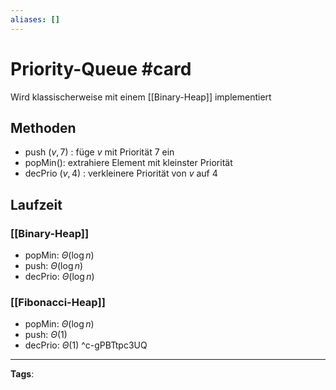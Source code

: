 ```yaml
---
aliases: []
---
```


# Priority-Queue #card
Wird klassischerweise mit einem [[Binary-Heap]] implementiert
## Methoden
- push $(v, 7)$ : füge $v$ mit Priorität 7 ein
- popMin(): extrahiere Element mit kleinster Priorität
- decPrio $(v, 4)$ : verkleinere Priorität von $v$ auf 4
## Laufzeit
### [[Binary-Heap]]
- popMin: $\Theta(\log n)$
- push: $\Theta(\log n)$
- decPrio: $\Theta(\log n)$
### [[Fibonacci-Heap]]
- popMin: $\Theta(\log n)$
- push: $\Theta(1)$
- decPrio: $\Theta(1)$
^c-gPBTtpc3UQ
---
**Tags**: 